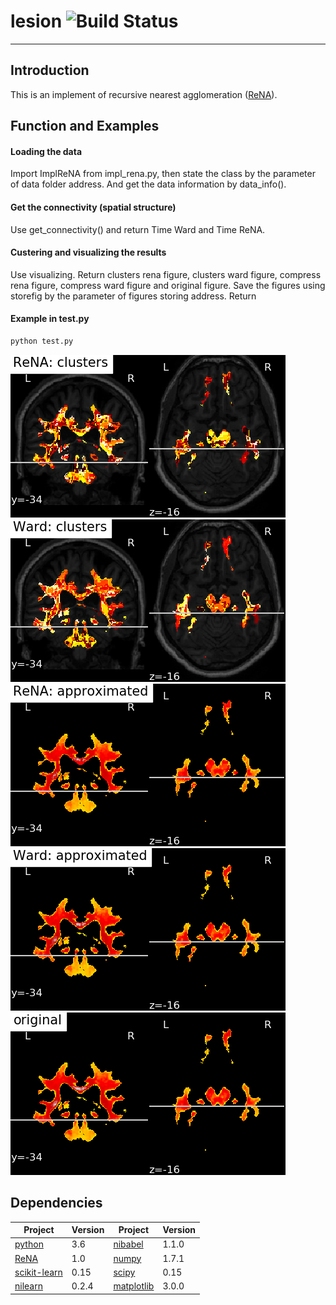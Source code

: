 # lesion  ![Build Status](https://travis-ci.org/everise/lesion.svg?branch=master)
---

## Introduction

This is an implement of recursive nearest agglomeration ([ReNA](https://github.com/ahoyosid/ReNA)).

## Function and Examples

#### Loading the data

Import ImplReNA from impl_rena.py, then state the class by the parameter of data folder address. And get the data information by data_info().

#### Get the connectivity (spatial structure)

Use get_connectivity() and return Time Ward and Time ReNA.

#### Custering and visualizing the results

Use visualizing. Return clusters rena figure, clusters ward figure, compress rena figure, compress ward figure and original figure.
Save the figures using storefig by the parameter of figures storing address. Return 

#### Example in test.py

```python
python test.py
```

![](figures/TBI_INVDD132CG0/T1/clusters_rena.png)
![](figures/TBI_INVDD132CG0/T1/clusters_ward.png)
![](figures/TBI_INVDD132CG0/T1/compress_rena.png)
![](figures/TBI_INVDD132CG0/T1/compress_ward.png)
![](figures/TBI_INVDD132CG0/T1/original.png)

## Dependencies

| Project | Version | Project | Version |
|---------|-------------|---------|-------------|
| [python]       | 3.6 | [nibabel]      | 1.1.0 |
| [ReNA]         | 1.0 | [numpy]        | 1.7.1 |
| [scikit-learn] | 0.15 | [scipy]        | 0.15 |
| [nilearn]      | 0.2.4 | [matplotlib]   | 3.0.0 |

[python]: https://www.python.org/
[ReNA]: https://github.com/ahoyosid/ReNA
[scikit-learn]: http://scikit-learn.org/stable/
[nilearn]: https://nilearn.github.io/
[nibabel]: http://nipy.org/nibabel/
[numpy]: http://www.numpy.org/
[scipy]: https://www.scipy.org/
[matplotlib]:  https://matplotlib.org/